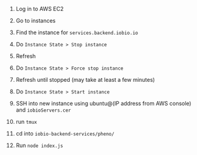 1. Log in to AWS EC2

2. Go to instances

3. Find the instance for `services.backend.iobio.io`

4. Do `Instance State > Stop instance`

5. Refresh

6. Do `Instance State > Force stop instance`

7. Refresh until stopped (may take at least a few minutes)

8. Do `Instance State > Start instance`

9. SSH into new instance using ubuntu@(IP address from AWS console) and `iobioServers.cer`

10. run `tmux`

11. cd into `iobio-backend-services/pheno/` 

12. Run `node index.js`
